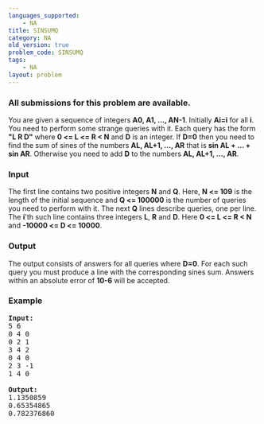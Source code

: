 ```yaml
---
languages_supported:
    - NA
title: SINSUMQ
category: NA
old_version: true
problem_code: SINSUMQ
tags:
    - NA
layout: problem
---
```

###  All submissions for this problem are available. 

 You are given a sequence of integers **A0, A1, ..., AN-1**. Initially **Ai=i** for all **i**. You need to perform some strange queries with it. Each query has the form **"L R D"** where **0 &lt;= L &lt;= R &lt; N** and **D** is an integer. If **D=0** then you need to find the sum of sines of the numbers **AL, AL+1, ..., AR** that is **sin AL + ... + sin AR**. Otherwise you need to add **D** to the numbers **AL, AL+1, ..., AR**.

### Input

 The first line contains two positive integers **N** and **Q**. Here, **N &lt;= 109** is the length of the initial sequence and **Q &lt;= 100000** is the number of queries you need to perform with it. The next **Q** lines describe queries, one per line. The **i**'th such line contains three integers **L**, **R** and **D**. Here **0 &lt;= L &lt;= R &lt; N** and **-10000 &lt;= D &lt;= 10000**.

### Output

 The output consists of answers for all queries where **D=0**. For each such query you must produce a line with the corresponding sines sum. Answers within an absolute error of **10-6** will be accepted.

### Example

<pre>
<b>Input:</b>
5 6
0 4 0
0 2 1
3 4 2
0 4 0
2 3 -1
1 4 0

<b>Output:</b>
1.1350859
0.65354865
0.782376860

</pre>